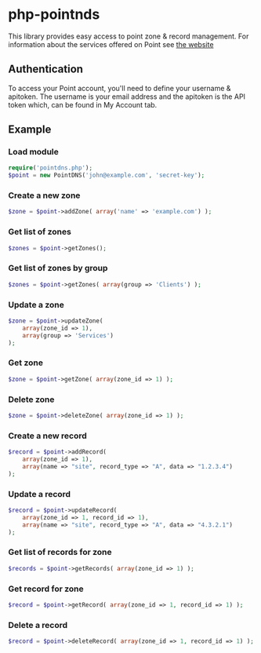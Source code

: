 php-pointnds
============

This library provides easy access to point zone & record management. For information about the services offered on Point see [the website](http://pointhq.com)

## Authentication

To access your Point account, you'll need to define your username & apitoken. The username is your email address and the apitoken is the API token which, can be found in My Account tab.

## Example

### Load module
```php
require('pointdns.php');
$point = new PointDNS('john@example.com', 'secret-key');
```

### Create a new zone
```php
$zone = $point->addZone( array('name' => 'example.com') );
```

### Get list of zones
```php
$zones = $point->getZones();
```

### Get list of zones by group
```php
$zones = $point->getZones( array(group => 'Clients') );
```

### Update a zone
```php
$zone = $point->updateZone( 
    array(zone_id => 1), 
    array(group => 'Services')
);
```

### Get zone
```php
$zone = $point->getZone( array(zone_id => 1) );
```

### Delete zone
```php
$zone = $point->deleteZone( array(zone_id => 1) );
```

### Create a new record
```php
$record = $point->addRecord(
    array(zone_id => 1),
    array(name => "site", record_type => "A", data => "1.2.3.4")
);
```

### Update a record
```php
$record = $point->updateRecord(
    array(zone_id => 1, record_id => 1),
    array(name => "site", record_type => "A", data => "4.3.2.1")
);
```

### Get list of records for zone
```php
$records = $point->getRecords( array(zone_id => 1) );
```

### Get record for zone
```php
$record = $point->getRecord( array(zone_id => 1, record_id => 1) );
```

### Delete a record
```php
$record = $point->deleteRecord( array(zone_id => 1, record_id => 1) );
```
